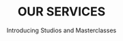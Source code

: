 ---
subtitle: Introducing Studios and Masterclasses
title: OUR SERVICES
afterTitle: Studios and masterclasses
type: edde
permalink: Permalink for Studios and Masterclasses
subheader: If you study musical performance you may have participated in studios and masterclasses. When you or your team needs to elevate performance, or just 'tune up' some basic skills or strategies for delivering value from technology, join a curated studio or masterclass to tackle your trickiest passages.
---